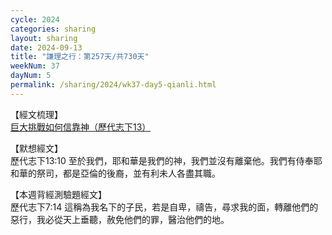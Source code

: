 ```yaml
---
cycle: 2024
categories: sharing
layout: sharing
date: 2024-09-13
title: "謙理之行：第257天/共730天"
weekNum: 37
dayNum: 5
permalink: /sharing/2024/wk37-day5-qianli.html
---
```


【經文梳理】  
<a href="https://youtu.be/VWMm2RmsstM" target="_blank">巨大挑戰如何信靠神（歷代志下13）</a>

【默想經文】  
歷代志下13:10 至於我們，耶和華是我們的神，我們並沒有離棄他。我們有侍奉耶和華的祭司，都是亞倫的後裔，並有利未人各盡其職。

【本週背經測驗題經文】  
歷代志下7:14 這稱為我名下的子民，若是自卑，禱告，尋求我的面，轉離他們的惡行，我必從天上垂聽，赦免他們的罪，醫治他們的地。
